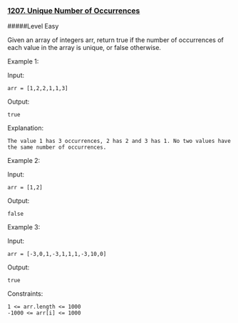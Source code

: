 ### [1207. Unique Number of Occurrences](https://leetcode.com/problems/unique-number-of-occurrences/)

#####Level Easy

Given an array of integers arr, return true if the number of occurrences of each value in the array is unique, or false otherwise.


Example 1:

Input: 
```JS
arr = [1,2,2,1,1,3]
```
Output: 
```JS
true
```
Explanation: 
```JS
The value 1 has 3 occurrences, 2 has 2 and 3 has 1. No two values have the same number of occurrences.
```



Example 2:

Input: 
```JS
arr = [1,2]
```
Output: 
```JS
false
```



Example 3:

Input: 
```JS
arr = [-3,0,1,-3,1,1,1,-3,10,0]
```
Output: 
```JS
true
```

Constraints:
```JS
1 <= arr.length <= 1000
-1000 <= arr[i] <= 1000
```